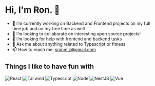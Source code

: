 <h1> Hi, I'm Ron. 👋</h1>

- 🔭 I’m currently working on Backend and Frontend projects on my full time job and on my free time as well
- 👯 I’m looking to collaborate on interesting open source projects!
- 🤔 I’m looking for help with frontend and backend tasks
- 💬 Ask me about anything related to Typescript or fitness
- 📫 How to reach me: sronmiz@gmail.com

<h2> Things I like to have fun with </h2>
<p>
  <img alt="React" src="https://img.shields.io/badge/React-20232A?style=for-the-badge&logo=react&logoColor=61DAFB" />
  <img alt="Tailwind" src="https://img.shields.io/badge/Tailwind-38B2AC?style=for-the-badge&logo=tailwind-css&logoColor=whiteB" />
  <img alt="Typescript" src="https://img.shields.io/badge/TypeScript-007ACC?style=for-the-badge&logo=typescript&logoColor=white" />
  <img alt="Node" src="https://img.shields.io/badge/Node.js-43853D?style=for-the-badge&logo=node.js&logoColor=white" />
  <img alt="NestJS" src="https://img.shields.io/badge/Nest.js-CC0000?style=for-the-badge&logo=nestjs&logoColor=white"/>
  <img alt="Vue" src="https://img.shields.io/badge/Vue.js-35495E?style=for-the-badge&logo=vue.js&logoColor=4FC08D" />
  
</p>
